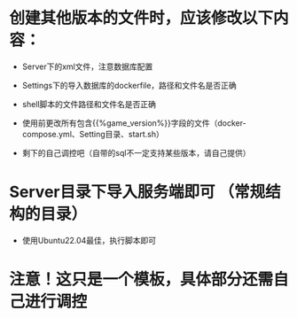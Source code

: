 # 创建其他版本的文件时，应该修改以下内容：

- Server下的xml文件，注意数据库配置

- Settings下的导入数据库的dockerfile，路径和文件名是否正确

- shell脚本的文件路径和文件名是否正确

- 使用前更改所有包含{{%game_version%}}字段的文件（docker-compose.yml、Setting目录、start.sh）

- 剩下的自己调控吧（自带的sql不一定支持某些版本，请自己提供）

# Server目录下导入服务端即可 （常规结构的目录）
- 使用Ubuntu22.04最佳，执行脚本即可

# 注意！这只是一个模板，具体部分还需自己进行调控
